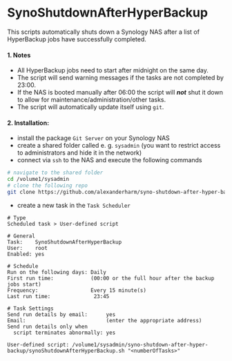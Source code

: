 # SynoShutdownAfterHyperBackup

This scripts automatically shuts down a Synology NAS after a list of HyperBackup jobs have successfully completed.

#### 1. Notes

- All HyperBackup jobs need to start after midnight on the same day.
- The script will send warning messages if the tasks are not completed by 23:00.
- If the NAS is booted manually after 06:00 the script will ***not*** shut it down to allow for maintenance/administration/other tasks.
- The script will automatically update itself using `git`.

#### 2. Installation:

- install the package `Git Server` on your Synology NAS
- create a shared folder called e. g. `sysadmin` (you want to restrict access to administrators and hide it in the network)
- connect via `ssh` to the NAS and execute the following commands

```bash
# navigate to the shared folder
cd /volume1/sysadmin
# clone the following repo
git clone https://github.com/alexanderharm/syno-shutdown-after-hyper-backup
```

- create a new task in the `Task Scheduler`

```
# Type
Scheduled task > User-defined script

# General
Task:    SynoShutdownAfterHyperBackup
User:    root
Enabled: yes

# Schedule
Run on the following days: Daily
First run time:            (00:00 or the full hour after the backup jobs start)
Frequency:                 Every 15 minute(s)
Last run time:				23:45

# Task Settings
Send run details by email:      yes
Email:                          (enter the appropriate address)
Send run details only when
  script terminates abnormally: yes
  
User-defined script: /volume1/sysadmin/syno-shutdown-after-hyper-backup/synoShutdownAfterHyperBackup.sh "<numberOfTasks>"
```
